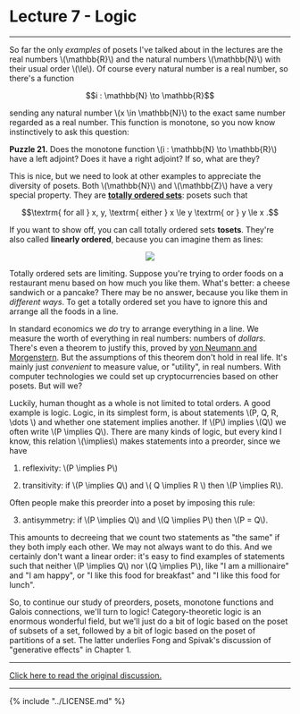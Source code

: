 # Lecture 7 - Logic
---

So far the only _examples_ of posets I've talked about in the lectures
are the real numbers \\(\mathbb{R}\\) and the natural numbers
\\(\mathbb{N}\\) with their usual order \\(\le\\). Of course every
natural number is a real number, so there's a function

<center>$$i : \mathbb{N} \to \mathbb{R}$$</center>

sending any natural number \\(x \in \mathbb{N}\\) to the exact same
number regarded as a real number. This function is monotone, so you
now know instinctively to ask this question:

**Puzzle 21.** Does the monotone function \\(i : \mathbb{N} \to
\mathbb{R}\\) have a left adjoint? Does it have a right adjoint? If
so, what are they?

This is nice, but we need to look at other examples to appreciate the
diversity of posets. Both \\(\mathbb{N}\\) and \\(\mathbb{Z}\\) have a
very special property. They are **[totally ordered
sets](https://en.wikipedia.org/wiki/Total_order)**: posets such that

<center>$$\textrm{ for all } x, y,  \textrm{ either } x \le y \textrm{ or } y \le x .$$</center>

If you want to show off, you can call totally ordered sets **tosets**.
They're also called **linearly ordered**, because you can imagine them
as lines:

<center><img src = "http://math.ucr.edu/home/baez/mathematical/7_sketches/natural_numbers_hasse_diagram.png"></center>

Totally ordered sets are limiting. Suppose you're trying to order
foods on a restaurant menu based on how much you like them. What's
better: a cheese sandwich or a pancake? There may be no answer,
because you like them in _different ways_. To get a totally ordered
set you have to ignore this and arrange all the foods in a line.

In standard economics we _do_ try to arrange everything in a line. We
measure the worth of everything in real numbers: numbers of _dollars_.
There's even a theorem to justify this, proved by [von Neumann and
Morgenstern](https://en.wikipedia.org/wiki/Von_Neumann%E2%80%93Morgenstern_utility_theorem).
But the assumptions of this theorem don't hold in real life. It's
mainly just _convenient_ to measure value, or "utility", in real
numbers. With computer technologies we could set up cryptocurrencies
based on other posets. But will we?

Luckily, human thought as a whole is not limited to total orders. A
good example is logic. Logic, in its simplest form, is about
statements \\(P, Q, R, \dots \\) and whether one statement implies
another. If \\(P\\) implies \\(Q\\) we often write \\(P \implies
Q\\). There are many kinds of logic, but every kind I know, this
relation \\(\implies\\) makes statements into a preorder, since we
have

1) reflexivity: \\(P \implies P\\)

2) transitivity: if \\(P \implies Q\\) and \\( Q \implies R \\) then
\\(P \implies R\\).

Often people make this preorder into a poset by imposing this rule:

3) antisymmetry: if \\(P \implies Q\\) and \\(Q \implies P\\) then
\\(P = Q\\).

This amounts to decreeing that we count two statements as "the same"
if they both imply each other. We may not always want to do this.
And we certainly don't want a linear order: it's easy to find examples
of statements such that neither \\(P \implies Q\\) nor \\(Q \implies
P\\), like "I am a millionaire" and "I am happy", or "I like this food
for breakfast" and "I like this food for lunch".

So, to continue our study of preorders, posets, monotone functions and
Galois connections, we'll turn to logic! Category-theoretic logic is
an enormous wonderful field, but we'll just do a bit of logic based on
the poset of subsets of a set, followed by a bit of logic based on the
poset of partitions of a set. The latter underlies Fong and Spivak's
discussion of "generative effects" in Chapter 1.

---

[Click here to read the original discussion.](https://forum.azimuthproject.org/discussion/1909/lecture-7-chapter-1-logic/p1)

---

{% include "../LICENSE.md" %}
